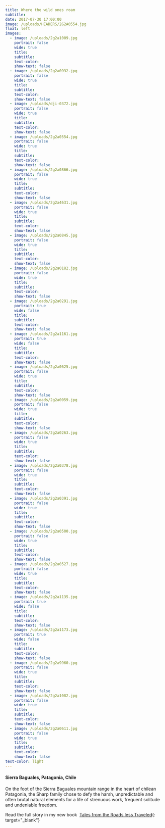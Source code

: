 ```yaml
---
title: Where the wild ones roam
subtitle:
date: 2017-07-30 17:00:00
image: /uploads/HEADERS/2G2A0554.jpg
float: left
images:
  - image: /uploads/2g2a1009.jpg
    portrait: false
    wide: true
    title:
    subtitle:
    text-color:
    show-text: false
  - image: /uploads/2g2a0932.jpg
    portrait: false
    wide: true
    title:
    subtitle:
    text-color:
    show-text: false
  - image: /uploads/dji-0372.jpg
    portrait: false
    wide: true
    title:
    subtitle:
    text-color:
    show-text: false
  - image: /uploads/2g2a0554.jpg
    portrait: false
    wide: true
    title:
    subtitle:
    text-color:
    show-text: false
  - image: /uploads/2g2a0866.jpg
    portrait: false
    wide: true
    title:
    subtitle:
    text-color:
    show-text: false
  - image: /uploads/2g2a4631.jpg
    portrait: false
    wide: true
    title:
    subtitle:
    text-color:
    show-text: false
  - image: /uploads/2g2a0845.jpg
    portrait: false
    wide: true
    title:
    subtitle:
    text-color:
    show-text: false
  - image: /uploads/2g2a0182.jpg
    portrait: false
    wide: true
    title:
    subtitle:
    text-color:
    show-text: false
  - image: /uploads/2g2a0291.jpg
    portrait: true
    wide: false
    title:
    subtitle:
    text-color:
    show-text: false
  - image: /uploads/2g2a1161.jpg
    portrait: true
    wide: false
    title:
    subtitle:
    text-color:
    show-text: false
  - image: /uploads/2g2a0625.jpg
    portrait: false
    wide: true
    title:
    subtitle:
    text-color:
    show-text: false
  - image: /uploads/2g2a0059.jpg
    portrait: false
    wide: true
    title:
    subtitle:
    text-color:
    show-text: false
  - image: /uploads/2g2a0263.jpg
    portrait: false
    wide: true
    title:
    subtitle:
    text-color:
    show-text: false
  - image: /uploads/2g2a0378.jpg
    portrait: false
    wide: true
    title:
    subtitle:
    text-color:
    show-text: false
  - image: /uploads/2g2a0391.jpg
    portrait: false
    wide: true
    title:
    subtitle:
    text-color:
    show-text: false
  - image: /uploads/2g2a0500.jpg
    portrait: false
    wide: true
    title:
    subtitle:
    text-color:
    show-text: false
  - image: /uploads/2g2a0527.jpg
    portrait: false
    wide: true
    title:
    subtitle:
    text-color:
    show-text: false
  - image: /uploads/2g2a1135.jpg
    portrait: true
    wide: false
    title:
    subtitle:
    text-color:
    show-text: false
  - image: /uploads/2g2a1173.jpg
    portrait: true
    wide: false
    title:
    subtitle:
    text-color:
    show-text: false
  - image: /uploads/2g2a9960.jpg
    portrait: false
    wide: true
    title:
    subtitle:
    text-color:
    show-text: false
  - image: /uploads/2g2a1082.jpg
    portrait: false
    wide: true
    title:
    subtitle:
    text-color:
    show-text: false
  - image: /uploads/2g2a0611.jpg
    portrait: false
    wide: true
    title:
    subtitle:
    text-color:
    show-text: false
text-color: light
---
```


#### Sierra Baguales, Patagonia, Chile

On the foot of the Sierra Baguales mountain range in the heart of chilean Patagonia, the Sharp family chose to defy the harsh, unpredictable and often brutal natural elements for a life of strenuous work, frequent solitude and undeniable freedom.

Read the full story in my new book &nbsp;[Tales from the Roads less Traveled](https://shop.pieaerts.com/collections/book){: target="_blank"}